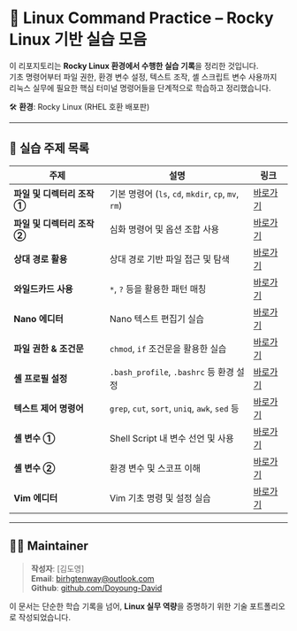 # 🧰 Linux Command Practice – Rocky Linux 기반 실습 모음

이 리포지토리는 **Rocky Linux 환경에서 수행한 실습 기록**을 정리한 것입니다.  
기초 명령어부터 파일 권한, 환경 변수 설정, 텍스트 조작, 셸 스크립트 변수 사용까지  
리눅스 실무에 필요한 핵심 터미널 명령어들을 단계적으로 학습하고 정리했습니다.

🛠️ **환경**: Rocky Linux (RHEL 호환 배포판)

---

## 📂 실습 주제 목록

| 주제 | 설명 | 링크 |
|------|------|------|
| **파일 및 디렉터리 조작 ①** | 기본 명령어 (`ls`, `cd`, `mkdir`, `cp`, `mv`, `rm`) | [바로가기](codes/quests/basic_linux_commands.md) |
| **파일 및 디렉터리 조작 ②** | 심화 명령어 및 옵션 조합 사용 | [바로가기](codes/quests/basic_linux_commands_2.md) |
| **상대 경로 활용** | 상대 경로 기반 파일 접근 및 탐색 | [바로가기](codes/quests/realative_path_commands.md) |
| **와일드카드 사용** | `*`, `?` 등을 활용한 패턴 매칭 | [바로가기](codes/quests/40_linux_wildcard_practice.md) |
| **Nano 에디터** | Nano 텍스트 편집기 실습 | [바로가기](codes/quests/50_linux_nano_practice_problems.md) |
| **파일 권한 & 조건문** | `chmod`, `if` 조건문을 활용한 실습 | [바로가기](codes/quests/51_linux_practice_problems.md) |
| **셸 프로필 설정** | `.bash_profile`, `.bashrc` 등 환경 설정 | [바로가기](codes/quests/60_profiles_env.md) |
| **텍스트 제어 명령어** | `grep`, `cut`, `sort`, `uniq`, `awk`, `sed` 등 | [바로가기](codes/quests/useful_text_controls.md) |
| **셸 변수 ①** | Shell Script 내 변수 선언 및 사용 | [바로가기](codes/quests/80_1_shell_script_variables.md) |
| **셸 변수 ②** | 환경 변수 및 스코프 이해 | [바로가기](codes/quests/80_3_shell_variables.md) |
| **Vim 에디터** | Vim 기초 명령 및 설정 실습 | [바로가기](codes/quests/10_2_ssh_vims.md) |

---

## 🧑‍💻 Maintainer

> **작성자**: [김도영]  
> **Email**: birhgtenway@outlook.com  
> **Github**: [github.com/Doyoung-David](https://github.com/Doyoung-David)

이 문서는 단순한 학습 기록을 넘어, **Linux 실무 역량**을 증명하기 위한 기술 포트폴리오로 작성되었습니다.
